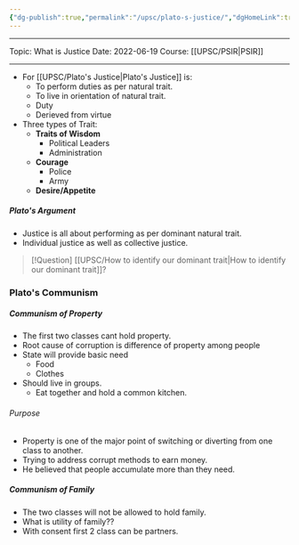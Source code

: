 ```yaml
---
{"dg-publish":true,"permalink":"/upsc/plato-s-justice/","dgHomeLink":true,"dgPassFrontmatter":false}
---
```


----
Topic: What is Justice
Date: 2022-06-19
Course: [[UPSC/PSIR|PSIR]] 

----
- For [[UPSC/Plato's Justice|Plato's Justice]] is: 
	- To perform duties as per natural trait. 
	- To live in orientation of natural trait. 
	- Duty 
	- Derieved from virtue
- Three types of Trait:  
	- **Traits of Wisdom** 
		- Political Leaders
		- Administration 
	- **Courage**
		- Police
		- Army 
	- **Desire/Appetite** 

##### Plato's Argument 
- Justice is all about performing as per dominant natural trait. 
- Individual justice as well as collective justice. 

>[!Question]
> [[UPSC/How to identify our dominant trait|How to identify our dominant trait]]? 


### Plato's Communism
##### Communism of Property
- The first two classes cant hold property. 
- Root cause of corruption is difference of property among people 
- State will provide basic need
	- Food
	- Clothes
- Should live in groups. 
	- Eat together and hold a common kitchen.

###### Purpose
- Property is one of the major point of switching or diverting from one class to another. 
- Trying to address corrupt methods to earn money. 
- He believed that people accumulate more than they need. 

##### Communism of Family 
- The two classes will not be allowed to hold family. 
- What is utility of family?? 
- With consent first 2 class can be partners. 